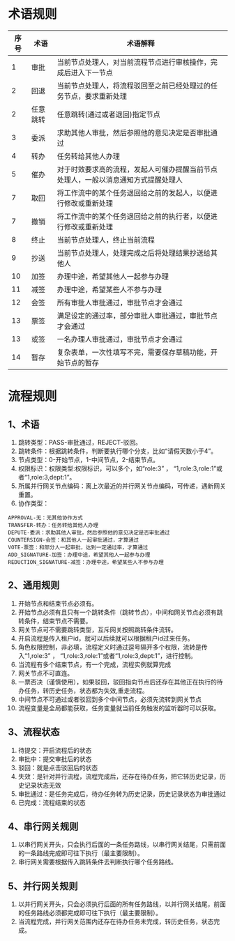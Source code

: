 # 术语规则
<!-- @include: ../other/betweengg.md -->


| 序  号 | 术语   | 术语解释                                      |
|------|------|-------------------------------------------|
| 1    | 审批   | 当前节点处理人，对当前流程节点进行审核操作，完成后进入下一节点           |
| 2    | 回退   | 当前节点处理人，将流程驳回至之前已经处理过的任务节点，要求重新处理         |
| 2    | 任意跳转 | 任意跳转(通过或者退回)指定节点                          |
| 3    | 委派   | 求助其他人审批，然后参照他的意见决定是否审批通过                  |
| 4    | 转办   | 任务转给其他人办理                                 |
| 5    | 催办   | 对于时效要求高的流程，发起人可催办提醒当前节点处理人，一般以消息通知方式提醒处理人 |
| 7    | 取回   | 将工作流中的某个任务退回给之前的发起人，以便进行修改或重新处理           |
| 7    | 撤销   | 将工作流中的某个任务退回给之前的执行者，以便进行修改或重新处理           |
| 8    | 终止   | 当前节点处理人，终止当前流程                            |
| 9    | 抄送   | 当前节点处理人，处理完成之后将处理结果抄送给其他人                 |
| 10   | 加签   | 办理中途，希望其他人一起参与办理                          |
| 11   | 减签   | 办理中途，希望某些人不参与办理                           |
| 12   | 会签   | 所有审批人审批通过，审批节点才会通过                        |
| 13   | 票签   | 满足设定的通过率，部分审批人审批通过，审批节点才会通过               |
| 13   | 或签   | 一名办理人审批通过，审批节点才会通过                        |
| 14   | 暂存   | 复杂表单，一次性填写不完，需要保存草稿功能，开始节点的暂存             |

# 流程规则

## 1、术语
1. 跳转类型：PASS-审批通过，REJECT-驳回。
1. 跳转条件：根据跳转条件，判断要执行哪个分支，比如“请假天数小于4”。
1. 节点类型：0-开始节点，1-中间节点，2-结束节点。
1. 权限标识：权限类型:权限标识，可以多个，如“role:3” ， “1,role:3,role:1”或者“1,role:3,dept:1”。
1. 所属并行网关节点编码：离上次最近的并行网关节点编码，可传递，遇新网关重置。
1. 协作类型：

```
APPROVAL-无：无其他协作方式
TRANSFER-转办：任务转给其他人办理
DEPUTE-委派：求助其他人审批，然后参照他的意见决定是否审批通过
COUNTERSIGN-会签：和其他人一起审批通过，才算通过
VOTE-票签：和部分人一起审批，达到一定通过率，才算通过
ADD_SIGNATURE-加签：办理中途，希望其他人一起参与办理
REDUCTION_SIGNATURE-减签：办理中途，希望某些人不参与办理

```



## 2、通用规则
1. 开始节点和结束节点必须有。
1. 开始节点必须有且只有一个跳转条件（跳转节点），中间和网关节点必须有跳转条件，结束节点不需要。
1. 网关节点可不需要跳转类型，互斥网关按照跳转条件流转。
1. 开启流程是传入租户id，就可以后续就可以根据租户id过来任务。
1. 角色权限控制，非必填，流程定义时通过逗号隔开多个权限，流转是传入“1,role:3” ， “1,role:3,role:1”或者“1,role:3,dept:1”，进行控制。
1. 当流程有多个结束节点，有一个完成，流程实例就算完成
1. 网关节点不可直连。
1. 一票否决（谨慎使用），如果驳回，驳回指向节点后还存在其他正在执行的待办任务，转历史任务，状态都为失效,重走流程。
1. 中间节点不可通过或者驳回到多个中间节点，必须先流转到网关节点
1. 流程变量是全局都能获取，任务变量就当前任务触发的监听器时可以获取。

## 3、流程状态
1. 待提交：开启流程后的状态
1. 审批中：提交审批后的状态
1. 驳回：就是点击驳回后的状态
1. 失效：是针对并行流程，流程完成后，还存在待办任务，把它转历史记录，历史记录状态无效
1. 审批通过：是任务完成后，待办任务转为历史记录，历史记录状态为审批通过
1. 已完成：流程结束的状态

## 4、串行网关规则
1. 以串行网关开头，只会执行后面的一条任务路线，以串行网关结尾，只需前面的一条路线完成即可往下执行（最主要限制）。
1. 串行网关需要根据传入跳转条件去判断执行哪个任务路线。


## 5、并行网关规则
1. 以并行网关开头，只会必须执行后面的所有任务路线，以并行网关结尾，前面的任务路线必须都完成即可往下执行（最主要限制）。
1. 当流程完成，并行网关范围内还存在待办任务未完成，转历史任务，状态完成。


